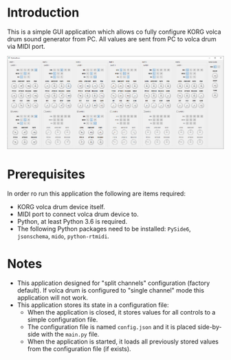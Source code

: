 # Introduction

This is a simple GUI application which allows co fully configure KORG volca drum sound generator from PC.
All values are sent from PC to volca drum via MIDI port.

![main-window.png](main-window.png)

# Prerequisites

In order ro run this application the following are items required:
- KORG volca drum device itself.
- MIDI port to connect volca drum device to.
- Python, at least Python 3.6 is required.
- The following Python packages need to be installed: `PySide6`, `jsonschema`, `mido`, `python-rtmidi`.

# Notes

- This application designed for "split channels" configuration (factory default).
  If volca drum is configured to "single channel" mode this application will not work.
- This application stores its state in a configuration file:
  - When the application is closed, it stores values for all controls to a simple configuration file.
  - The configuration file is named `config.json` and it is placed side-by-side with the `main.py` file.
  - When the application is started, it loads all previously stored values from the configuration file (if exists).
